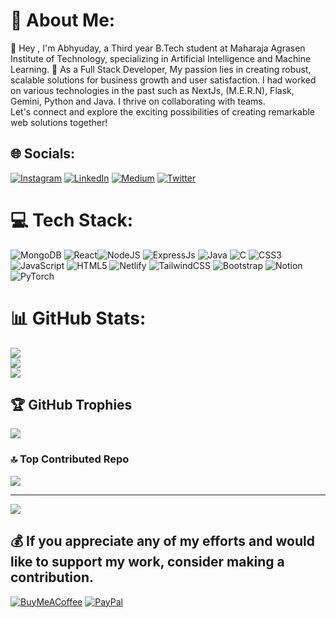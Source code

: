
# 💫 About Me:
👋 Hey , I'm Abhyuday, a Third year B.Tech student at Maharaja Agrasen Institute of Technology, specializing in Artificial Intelligence and Machine Learning. 🚀 As a Full Stack Developer, My passion lies in creating robust, scalable solutions for business growth and user satisfaction. I had worked on various technologies in the past such as NextJs, (M.E.R.N), Flask, Gemini, Python and Java. I thrive on collaborating with teams.<br>Let's connect and explore the exciting possibilities of creating remarkable web solutions together!


## 🌐 Socials:
[![Instagram](https://img.shields.io/badge/Instagram-%23E4405F.svg?logo=Instagram&logoColor=white)](https://instagram.com/abhyuday__12) [![LinkedIn](https://img.shields.io/badge/LinkedIn-%230077B5.svg?logo=linkedin&logoColor=white)](https://linkedin.com/in/abhyuday12) [![Medium](https://img.shields.io/badge/Medium-12100E?logo=medium&logoColor=white)]([https://medium.com/@apsworks1212](https://medium.com/@abhyuday1212)) [![Twitter](https://img.shields.io/badge/Twitter-%231DA1F2.svg?logo=Twitter&logoColor=white)]([https://twitter.com/Abhyuday_1](https://twitter.com/abhyuday1212)) 

# 💻 Tech Stack:
![MongoDB](https://img.shields.io/badge/MongoDB-47A248?style=for-the-badge&logo=mongodb&logoColor=47A248&labelColor=black
) ![React](https://img.shields.io/badge/react-61DAFB?style=for-the-badge&logo=react&logoColor=61DAFB&labelColor=black
)![NodeJS](https://img.shields.io/badge/node-js-339933?style=for-the-badge&logo=nodedotjs&logoColor=339933&labelColor=black
) ![ExpressJs](https://img.shields.io/badge/ExpressJs-000000?style=for-the-badge&logo=express&logoColor=white&labelColor=black
) ![Java](https://img.shields.io/badge/java-%23ED8B00.svg?style=for-the-badge&logo=java&logoColor=white) ![C](https://img.shields.io/badge/c-%2300599C.svg?style=for-the-badge&logo=c&logoColor=white) ![CSS3](https://img.shields.io/badge/css3-%231572B6.svg?style=for-the-badge&logo=css3&logoColor=white) ![JavaScript](https://img.shields.io/badge/javascript-%23323330.svg?style=for-the-badge&logo=javascript&logoColor=%23F7DF1E) ![HTML5](https://img.shields.io/badge/html5-%23E34F26.svg?style=for-the-badge&logo=html5&logoColor=white) ![Netlify](https://img.shields.io/badge/netlify-%23000000.svg?style=for-the-badge&logo=netlify&logoColor=#00C7B7) ![TailwindCSS](https://img.shields.io/badge/tailwindcss-%2338B2AC.svg?style=for-the-badge&logo=tailwind-css&logoColor=white) ![Bootstrap](https://img.shields.io/badge/bootstrap-%23563D7C.svg?style=for-the-badge&logo=bootstrap&logoColor=white) ![Notion](https://img.shields.io/badge/Notion-%23000000.svg?style=for-the-badge&logo=notion&logoColor=white) ![PyTorch](https://img.shields.io/badge/PyTorch-%23EE4C2C.svg?style=for-the-badge&logo=PyTorch&logoColor=white)
# 📊 GitHub Stats:
![](https://github-readme-stats.vercel.app/api?username=abhyuday1212&theme=yeblu&hide_border=false&include_all_commits=false&count_private=true)<br/>
![](https://github-readme-streak-stats.herokuapp.com/?user=abhyuday1212&theme=yeblu&hide_border=false)<br/>
![](https://github-readme-stats.vercel.app/api/top-langs/?username=abhyuday1212&theme=yeblu&hide_border=false&include_all_commits=false&count_private=true&layout=compact)

## 🏆 GitHub Trophies
![](https://github-profile-trophy.vercel.app/?username=abhyuday1212&theme=radical&no-frame=false&no-bg=true&margin-w=4)

### 🔝 Top Contributed Repo
![](https://github-contributor-stats.vercel.app/api?username=abhyuday1212&limit=5&theme=dracula&combine_all_yearly_contributions=true)

---
[![](https://visitcount.itsvg.in/api?id=abhyuday1212&icon=5&color=9)](https://visitcount.itsvg.in)

  ## 💰 If you appreciate any of my efforts and would like to support my work, consider making a contribution.
  [![BuyMeACoffee](https://img.shields.io/badge/Buy%20Me%20a%20Coffee-ffdd00?style=for-the-badge&logo=buy-me-a-coffee&logoColor=black)](https://buymeacoffee.com/abhyuday12) [![PayPal](https://img.shields.io/badge/PayPal-00457C?style=for-the-badge&logo=paypal&logoColor=white)](https://paypal.me/abhyuday12) 

  
 
